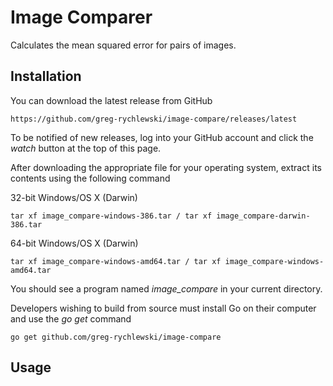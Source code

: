 # Image Comparer

Calculates the mean squared error for pairs of images.

## Installation

You can download the latest release from GitHub

    https://github.com/greg-rychlewski/image-compare/releases/latest

To be notified of new releases, log into your GitHub account and click the _watch_ button at the top of this page.

After downloading the appropriate file for your operating system, extract its contents using the following command

32-bit Windows/OS X (Darwin)

    tar xf image_compare-windows-386.tar / tar xf image_compare-darwin-386.tar

64-bit Windows/OS X (Darwin)

    tar xf image_compare-windows-amd64.tar / tar xf image_compare-windows-amd64.tar

You should see a program named _image_compare_ in your current directory.

Developers wishing to build from source must install Go on their computer and use the _go_ _get_ command
  
    go get github.com/greg-rychlewski/image-compare
  
## Usage
